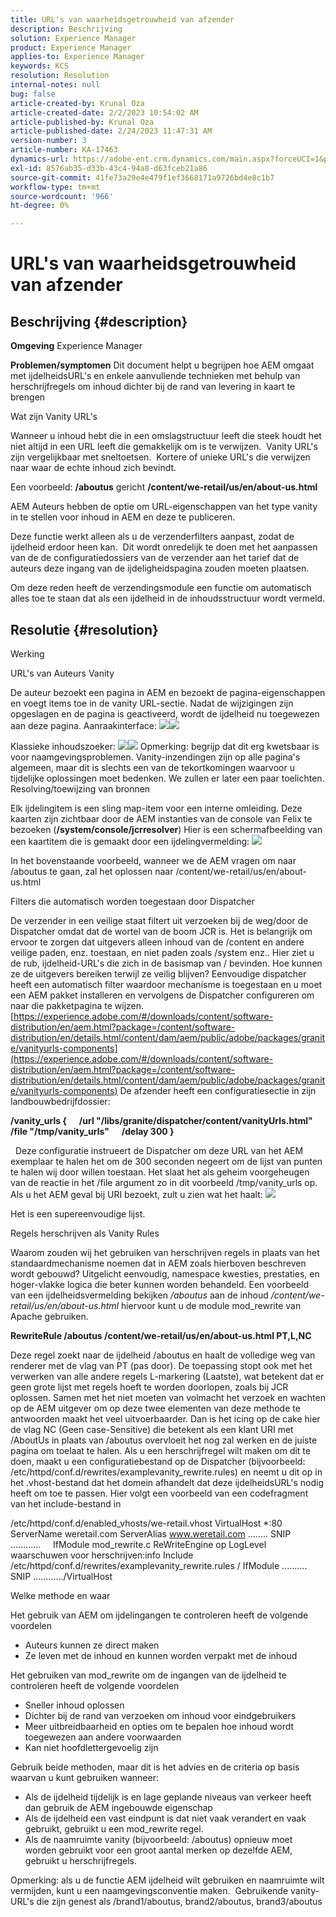```yaml
---
title: URL's van waarheidsgetrouwheid van afzender
description: Beschrijving
solution: Experience Manager
product: Experience Manager
applies-to: Experience Manager
keywords: KCS
resolution: Resolution
internal-notes: null
bug: false
article-created-by: Krunal Oza
article-created-date: 2/2/2023 10:54:02 AM
article-published-by: Krunal Oza
article-published-date: 2/24/2023 11:47:31 AM
version-number: 3
article-number: KA-17463
dynamics-url: https://adobe-ent.crm.dynamics.com/main.aspx?forceUCI=1&pagetype=entityrecord&etn=knowledgearticle&id=9a85c1e3-e7a2-ed11-aad1-6045bd006149
exl-id: 8576ab35-d33b-43c4-94a8-d63fceb21a86
source-git-commit: 41fe73a29e4e479f1ef3668171a9726bd4e8c1b7
workflow-type: tm+mt
source-wordcount: '966'
ht-degree: 0%

---
```


# URL&#39;s van waarheidsgetrouwheid van afzender

## Beschrijving {#description}

<b>Omgeving</b>
Experience Manager


<b>Problemen/symptomen</b>
Dit document helpt u begrijpen hoe AEM omgaat met ijdelheidsURL&#39;s en enkele aanvullende technieken met behulp van herschrijfregels om inhoud dichter bij de rand van levering in kaart te brengen

Wat zijn Vanity URL&#39;s

Wanneer u inhoud hebt die in een omslagstructuur leeft die steek houdt het niet altijd in een URL leeft die gemakkelijk om is te verwijzen.  Vanity URL&#39;s zijn vergelijkbaar met sneltoetsen.  Kortere of unieke URL&#39;s die verwijzen naar waar de echte inhoud zich bevindt.

Een voorbeeld: <b>/aboutus</b> gericht <b>/content/we-retail/us/en/about-us.html</b>

AEM Auteurs hebben de optie om URL-eigenschappen van het type vanity in te stellen voor inhoud in AEM en deze te publiceren.

Deze functie werkt alleen als u de verzenderfilters aanpast, zodat de ijdelheid erdoor heen kan.  Dit wordt onredelijk te doen met het aanpassen van de de configuratiedossiers van de verzender aan het tarief dat de auteurs deze ingang van de ijdeligheidspagina zouden moeten plaatsen.

Om deze reden heeft de verzendingsmodule een functie om automatisch alles toe te staan dat als een ijdelheid in de inhoudsstructuur wordt vermeld.


## Resolutie {#resolution}


Werking


URL&#39;s van Auteurs Vanity

De auteur bezoekt een pagina in AEM en bezoekt de pagina-eigenschappen en voegt items toe in de vanity URL-sectie.
Nadat de wijzigingen zijn opgeslagen en de pagina is geactiveerd, wordt de ijdelheid nu toegewezen aan deze pagina.
Aanraakinterface:
![](assets/c1e59dbd-38b4-ed11-83fe-6045bd006149.png)![](assets/c3e59dbd-38b4-ed11-83fe-6045bd006149.png)


Klassieke inhoudszoeker:
![](assets/c2e59dbd-38b4-ed11-83fe-6045bd006149.png)![](assets/c4e59dbd-38b4-ed11-83fe-6045bd006149.png)
Opmerking: begrijp dat dit erg kwetsbaar is voor naamgevingsproblemen.
Vanity-inzendingen zijn op alle pagina&#39;s algemeen, maar dit is slechts een van de tekortkomingen waarvoor u tijdelijke oplossingen moet bedenken. We zullen er later een paar toelichten.
Resolving/toewijzing van bronnen

Elk ijdelingitem is een sling map-item voor een interne omleiding.
Deze kaarten zijn zichtbaar door de AEM instanties van de console van Felix te bezoeken (<b>/system/console/jcrresolver</b>) Hier is een schermafbeelding van een kaartitem die is gemaakt door een ijdelingvermelding:
![](assets/c5e59dbd-38b4-ed11-83fe-6045bd006149.png)



In het bovenstaande voorbeeld, wanneer we de AEM vragen om naar /aboutus te gaan, zal het oplossen naar /content/we-retail/us/en/about-us.html

Filters die automatisch worden toegestaan door Dispatcher

De verzender in een veilige staat filtert uit verzoeken bij de weg/door de Dispatcher omdat dat de wortel van de boom JCR is.
Het is belangrijk om ervoor te zorgen dat uitgevers alleen inhoud van de /content en andere veilige paden, enz. toestaan, en niet paden zoals /system enz.. Hier ziet u de rub, ijdelheid-URL&#39;s die zich in de basismap van / bevinden. Hoe kunnen ze de uitgevers bereiken terwijl ze veilig blijven?
Eenvoudige dispatcher heeft een automatisch filter waardoor mechanisme is toegestaan en u moet een AEM pakket installeren en vervolgens de Dispatcher configureren om naar die pakketpagina te wijzen.
[https://experience.adobe.com/#/downloads/content/software-distribution/en/aem.html?package=/content/software-distribution/en/details.html/content/dam/aem/public/adobe/packages/granite/vanityurls-components](https://experience.adobe.com/#/downloads/content/software-distribution/en/aem.html?package=/content/software-distribution/en/details.html/content/dam/aem/public/adobe/packages/granite/vanityurls-components)
De afzender heeft een configuratiesectie in zijn landbouwbedrijfdossier:


<b>/vanity_urls {</b><b> </b><b>    </b><b> </b><b>/url &quot;/libs/granite/dispatcher/content/vanityUrls.html&quot;</b><b> </b><b>    </b><b> </b><b>/file &quot;/tmp/vanity_urls&quot;</b><b> </b><b>    </b><b> </b><b>/delay 300</b><b> </b><b>}</b>

 
Deze configuratie instrueert de Dispatcher om deze URL van het AEM exemplaar te halen het om de 300 seconden negeert om de lijst van punten te halen wij door willen toestaan.
Het slaat het als geheim voorgeheugen van de reactie in het /file argument zo in dit voorbeeld /tmp/vanity_urls op. Als u het AEM geval bij URI bezoekt, zult u zien wat het haalt:
![](assets/c6e59dbd-38b4-ed11-83fe-6045bd006149.png)



Het is een supereenvoudige lijst.

Regels herschrijven als Vanity Rules

Waarom zouden wij het gebruiken van herschrijven regels in plaats van het standaardmechanisme noemen dat in AEM zoals hierboven beschreven wordt gebouwd?
Uitgelicht eenvoudig, namespace kwesties, prestaties, en hoger-vlakke logica die beter kunnen worden behandeld.
Een voorbeeld van een ijdelheidsvermelding bekijken */aboutus* aan de inhoud */content/we-retail/us/en/about-us.html* hiervoor kunt u de module mod_rewrite van Apache gebruiken.

<b>RewriteRule /aboutus /content/we-retail/us/en/about-us.html PT,L,NC</b>


Deze regel zoekt naar de ijdelheid /aboutus en haalt de volledige weg van renderer met de vlag van PT (pas door).
De toepassing stopt ook met het verwerken van alle andere regels L-markering (Laatste), wat betekent dat er geen grote lijst met regels hoeft te worden doorlopen, zoals bij JCR oplossen.
Samen met het niet moeten van volmacht het verzoek en wachten op de AEM uitgever om op deze twee elementen van deze methode te antwoorden maakt het veel uitvoerbaarder.
Dan is het icing op de cake hier de vlag NC (Geen case-Sensitive) die betekent als een klant URI met /AboutUs in plaats van /aboutus overvloeit het nog zal werken en de juiste pagina om toelaat te halen.
Als u een herschrijfregel wilt maken om dit te doen, maakt u een configuratiebestand op de Dispatcher (bijvoorbeeld: /etc/httpd/conf.d/rewrites/examplevanity_rewrite.rules) en neemt u dit op in het .vhost-bestand dat het domein afhandelt dat deze ijdelheidsURL&#39;s nodig heeft om toe te passen.
Hier volgt een voorbeeld van een codefragment van het include-bestand in

/etc/httpd/conf.d/enabled_vhosts/we-retail.vhost VirtualHost \*:80 ServerName weretail.com ServerAlias www.weretail.com ........ SNIP ............     IfModule mod_rewrite.c ReWriteEngine op LogLevel waarschuwen voor herschrijven:info Include /etc/httpd/conf.d/rewrites/examplevanity_rewrite.rules / IfModule .......... SNIP ............/VirtualHost



Welke methode en waar


Het gebruik van AEM om ijdelingangen te controleren heeft de volgende voordelen

- Auteurs kunnen ze direct maken
- Ze leven met de inhoud en kunnen worden verpakt met de inhoud


Het gebruiken van mod_rewrite om de ingangen van de ijdelheid te controleren heeft de volgende voordelen

- Sneller inhoud oplossen
- Dichter bij de rand van verzoeken om inhoud voor eindgebruikers
- Meer uitbreidbaarheid en opties om te bepalen hoe inhoud wordt toegewezen aan andere voorwaarden
- Kan niet hoofdlettergevoelig zijn


Gebruik beide methoden, maar dit is het advies en de criteria op basis waarvan u kunt gebruiken wanneer:

- Als de ijdelheid tijdelijk is en lage geplande niveaus van verkeer heeft dan gebruik de AEM ingebouwde eigenschap
- Als de ijdelheid een vast eindpunt is dat niet vaak verandert en vaak gebruikt, gebruikt u een mod_rewrite regel.
- Als de naamruimte vanity (bijvoorbeeld: /aboutus) opnieuw moet worden gebruikt voor een groot aantal merken op dezelfde AEM, gebruikt u herschrijfregels.


Opmerking: als u de functie AEM ijdelheid wilt gebruiken en naamruimte wilt vermijden, kunt u een naamgevingsconventie maken.  Gebruikende vanity-URL&#39;s die zijn genest als /brand1/aboutus, brand2/aboutus, brand3/aboutus
